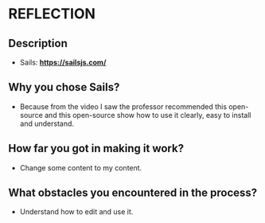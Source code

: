 # REFLECTION
## Description 
- Sails:  <b>https://sailsjs.com/</b>
## Why you chose Sails?
- Because from the video I saw the professor recommended this open-source and this open-source show how to use it clearly, easy to install and understand.
## How far you got in making it work?
- Change some content to my content.
## What obstacles you encountered in the process?
- Understand how to edit and use it.
